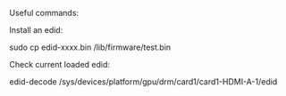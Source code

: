 Useful commands:

Install an edid:

sudo cp edid-xxxx.bin /lib/firmware/test.bin

Check current loaded edid:

edid-decode /sys/devices/platform/gpu/drm/card1/card1-HDMI-A-1/edid
